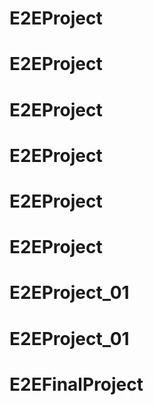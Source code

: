 # E2EProject
# E2EProject
# E2EProject
# E2EProject
# E2EProject
# E2EProject
# E2EProject_01
# E2EProject_01
# E2EFinalProject
